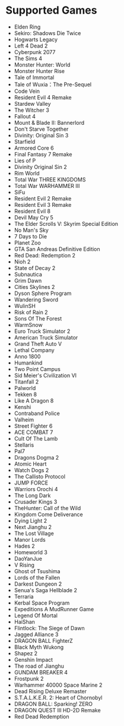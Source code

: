 # Supported Games
- Elden Ring 
- Sekiro: Shadows Die Twice 
- Hogwarts Legacy 
- Left 4 Dead 2 
- Cyberpunk 2077 
- The Sims 4  
- Monster Hunter: World 
- Monster Hunter Rise 
- Tale of Immortal 
- Tale of Wuxia：The Pre-Sequel 
- Code Vein 
- Resident Evil 4 Remake 
- Stardew Valley 
- The Witcher 3 
- Fallout 4 
- Mount & Blade II: Bannerlord 
- Don't Starve Together 
- Divinity: Original Sin 3 
- Starfield 
- Armored Core 6 
- Final Fantasy 7 Remake 
- Lies of P 
- Divinity Original Sin 2 
- Rim World 
- Total War THREE KINGDOMS 
- Total War WARHAMMER III 
- SiFu 
- Resident Evil 2 Remake 
- Resident Evil 3 Remake 
- Resident Evil 8 
- Devil May Cry 5 
- The Elder Scrolls V: Skyrim Special Edition 
- No Man's Sky 
- 7 Days to Die 
- Planet Zoo 
- GTA San Andreas Definitive Edition 
- Red Dead: Redemption 2 
- Nioh 2 
- State of Decay 2 
- Subnautica 
- Grim Dawn 
- Cities Skylines 2 
- Dyson Sphere Program 
- Wandering Sword 
- WulinSH 
- Risk of Rain 2 
- Sons Of The Forest 
- WarmSnow 
- Euro Truck Simulator 2 
- American Truck Simulator 
- Grand Theft Auto V 
- Lethal Company 
- Anno 1800 
- Humankind 
- Two Point Campus 
- Sid Meier's Civilization VI 
- Titanfall 2 
- Palworld 
- Tekken 8 
- Like A Dragon 8 
- Kenshi 
- Contraband Police 
- Valheim 
- Street Fighter 6 
- ACE COMBAT 7 
- Cult Of The Lamb 
- Stellaris 
- Pal7 
- Dragons Dogma 2 
- Atomic Heart 
- Watch Dogs 2 
- The Callisto Protocol 
- JUMP FORCE 
- Warriors Orochi 4 
- The Long Dark 
- Crusader Kings 3 
- TheHunter: Call of the Wild 
- Kingdom Come Deliverance 
- Dying Light 2 
- Next Jianghu 2 
- The Lost Village 
- Manor Lords 
- Hades 2 
- Homeworld 3 
- DaoYanJue 
- V Rising 
- Ghost of Tsushima 
- Lords of the Fallen 
- Darkest Dungeon 2 
- Senua's Saga Hellblade 2 
- Terraria 
- Kerbal Space Program 
- Expeditions A MudRunner Game 
- Legend Of Mortal 
- HaiShan
- Flintlock: The Siege of Dawn
- Jagged Alliance 3
- DRAGON BALL FighterZ
- Black Myth Wukong
- Shapez 2
- Genshin Impact
- The road of Jianghu
- GUNDAM BREAKER 4
- Frostpunk 2
- Warhammer 40000 Space Marine 2
- Dead Rising Deluxe Remaster
- S.T.A.L.K.E.R. 2: Heart of Chornobyl
- DRAGON BALL: Sparking! ZERO
- DRAGON QUEST III HD-2D Remake
- Red Dead Redemption